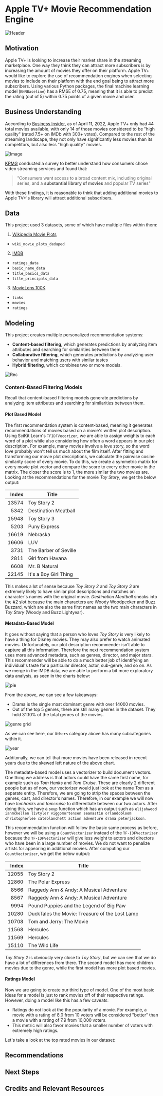# Apple TV+ Movie Recommendation Engine

![Header](https://github.com/kevgross89/OTT-Capstone-Project/blob/main/Images/1c81beceadedd19f042225269431cd84.png)

## Motivation

Apple TV+ is looking to increase their market share in the streaming marketplace. One way they think they can attract more subscribers is by increasing the amount of movies they offer on their platform. Apple TV+ would like to explore the use of recommendation engines when selecting movies to include on their platform with the end goal being to attract more subscribers. Using various Python packages, the final machine learning model (`KNNBaseline`) has a RMSE of 0.75, meaning that it is able to predict the rating (out of 5) within 0.75 points of a given movie and user. 

## Business Understanding

According to [Business Insider](https://www.businessinsider.com/major-streaming-services-compared-cost-number-of-movies-and-shows-2022-4#prime-video-has-the-most-movies-of-any-service-but-hbo-max-has-the-most-high-quality-movies-2), as of April 11, 2022, Apple TV+ only had 44 total movies available, with only 14 of those movies considered to be "high quality" (rated 7.5+ on IMDb with 300+ votes). Compared to the rest of the streaming landscape, they not only have significantly less movies than its competitors, but also less "high quality" movies.

![Image](https://github.com/kevgross89/OTT-Capstone-Project/blob/main/Images/Streaming%20Service%20Movie%20Share.png)

[KPMG](https://advisory.kpmg.us/articles/2019/consumers-video-streaming.html) conducted a survey to better understand how consumers chose video streaming services and found that:

> "Consumers want access to a broad content mix, including original series, and a **substantial library of movies** and popular TV series"

With these findings, it is reasonable to think that adding additional movies to Apple TV+'s library will attract additional subscribers. 

## Data

This project used 3 datasets, some of which have multiple files within them:

1. [Wikipedia Movie Plots](https://www.kaggle.com/datasets/jrobischon/wikipedia-movie-plots)
  * `wiki_movie_plots_deduped`
2. [IMDB](https://www.kaggle.com/datasets/ashirwadsangwan/imdb-dataset)
  * `ratings_data`
  * `basic_name_data`
  * `title_basics_data`
  * `title_principals_data`
3. [MovieLens 100K](https://grouplens.org/datasets/movielens/latest/)
  * `links`
  * `movies`
  * `ratings`

## Modeling

This project creates multiple personalized recommendation systems:

* **Content-based filtering**, which generates predictions by analyzing item attributes and searching for similarities between them
* **Collaborative filtering**, which generates predictions by analyzing user behavior and matching users with similar tastes
* **Hybrid filtering**, which combines two or more models.

![Rec](https://github.com/kevgross89/Apple-TV-Movie-Recommendation-Engine/blob/main/Images/Recommendation%20Engine%20Creation.png)

### Content-Based Filtering Models

Recall that content-based filtering models generate predictions by analyzing item attributes and searching for similarities between them.

#### Plot Based Model

The first recommendation system is content-based, meaning it generates recommendations of movies based on a movie's written plot description. Using SciKit Learn's `TFIDFVecorizer`, we are able to assign weights to each word of a plot while also considering how often a word appears in our plot description. For example, many movies involve a love story, so the word love probably won't tell us much about the film itself. After fitting and transforming our movie plot descriptions, we calculate the pairwise cosine similarity score of every movie. To do this, we create a symmetric matrix for every movie plot vector and compare the score to every other movie in the matrix. The closer the score is to 1, the more similar the two movies are. Looking at the recommendations for the movie *Toy Story*, we get the below output:

| **Index** | **Title**             |
|----------:|-----------------------|
|     13574 |           Toy Story 2 |
|      5342 |  Destination Meatball |
|     15948 |           Toy Story 3 |
|      5203 |          Puny Express |
|     16619 |              Nebraska |
|     16606 |                   LUV |
|      3731 | The Barber of Seville |
|      2811 |      Girl from Havana |
|      6608 |         Mr. B Natural |
|     22145 | It's a Boy Girl Thing |

This makes a lot of sense because *Toy Story 2* and *Toy Story 3* are extremely likely to have similar plot descriptions and matches on character's names with the original movie. *Destination Meatball* sneaks into the #2 slot because the main characters are Woody Woodpecker and Buzz Buzzard, which are also the same first names as the two main characters in *Toy Story* (Woody and Buzz Lightyear).

#### Metadata-Based Model

It goes without saying that a person who loves *Toy Story* is very likely to have a thing for Disney movies. They may also prefer to watch animated movies. Unfortunately, our plot description recommender isn't able to capture all this information. Therefore the next recommendation system uses more advanced metadata, such as genres, director, and major stars. This recommender will be able to do a much better job of identifying an individual's taste for a particular director, actor, sub-genre, and so on. As we merge in the IMDB data, we are able to perform a bit more exploratory data analysis, as seen in the charts below:

![pie](https://github.com/kevgross89/Apple-TV-Movie-Recommendation-Engine/blob/main/Images/Movie%20Genres%20Pie.png)

From the above, we can see a few takeaways:

* Drama is the single most dominant genre with over 14000 movies.
* Out of the top 5 genres, there are still many genres in the dataset. They hold 31.10% of the total genres of the movies.

![genre grid](https://github.com/kevgross89/Apple-TV-Movie-Recommendation-Engine/blob/main/Images/Movie%20Genres%20Grid.png)

As we can see here, our `Others` category above has many subcategories within it. 

![year](https://github.com/kevgross89/Apple-TV-Movie-Recommendation-Engine/blob/main/Images/Movie%20By%20Release%20Year.png)

Additonally, we can tell that more movies have been released in recent years due to the skewed left nature of the above chart.

The metadata-based model uses a vectorizer to build document vectors. One thing we address is that actors could have the same first name, for example such as *Tom Hanks* and *Tom Cruise*. These are clearly 2 different people but as of now, our vectorizer would just look at the name *Tom* as a separate entity. Therefore, we are going to strip the spaces between the genres, cast, and director's names. Therefore, in our example we will now have *tomhanks* and *tomcruise* to differentiate between our two actors. After doing this, we have a `soup` function which has an output such as `elijahwood ianmckellen livtyler viggomortensen seanastin orlandobloom christopherlee cateblanchett action adventure drama peterjackson`.

This recommendation function will follow the basic same process as before, however we will be using a `CountVectorizer` instead of the `TF-IDFVectorizer` because the `TF-IDFVectorizer` will give less weight to actors and directors who have been in a large number of movies. We do not want to penalize artists for appearing in additional movies. After computing our `CountVectorizer`, we get the below output:

| **Index** | **Title**                                      |
|----------:|------------------------------------------------|
|     12055 |                                    Toy Story 2 |
|     12860 |                              The Polar Express |
|      8566 |        Raggedy Ann & Andy: A Musical Adventure |
|      8567 |        Raggedy Ann & Andy: A Musical Adventure |
|      9994 |        Pound Puppies and the Legend of Big Paw |
|     10280 | DuckTales the Movie: Treasure of the Lost Lamp |
|     10708 |                       Tom and Jerry: The Movie |
|     11568 |                                       Hercules |
|     11569 |                                       Hercules |
|     15110 |                                  The Wild Life |

*Toy Story 2* is obviously very close to *Toy Story*, but we can see that we do have a lot of differences from there. The second model has more children movies due to the genre, while the first model has more plot based movies.

#### Ratings Model

Now we are going to create our third type of model. One of the most basic ideas for a model is just to rank movies off of their respective ratings. However, doing a model like this has a few caveats:

* Ratings do not look at the the popularity of a movie. For example, a movie with a rating of 8.0 from 10 voters will be considered "better" than a movie with a rating of 7.9 from 10,000 voters.
* This metric will also favor movies that a smaller number of voters with extremely high ratings.

Let's take a look at the top rated movies in our dataset:

## Recommendations

## Next Steps

## Credits and Relevant Resources